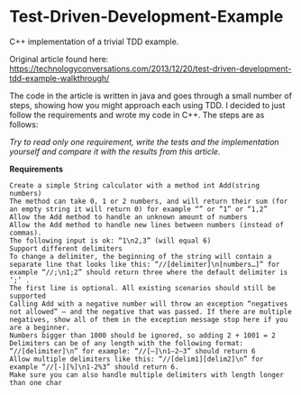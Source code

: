 # Test-Driven-Development-Example
C++ implementation of a trivial TDD example.

Original article found here:
https://technologyconversations.com/2013/12/20/test-driven-development-tdd-example-walkthrough/

The code in the article is written in java and goes through a small number of steps, showing how you might approach each using TDD. I decided to just follow the requirements and wrote my code in C++. The steps are as follows:

*Try to read only one requirement, write the tests and the implementation yourself and compare it with the results from this article.*

**Requirements**

    Create a simple String calculator with a method int Add(string numbers)
    The method can take 0, 1 or 2 numbers, and will return their sum (for an empty string it will return 0) for example “” or “1” or “1,2”
    Allow the Add method to handle an unknown amount of numbers
    Allow the Add method to handle new lines between numbers (instead of commas).
    The following input is ok: “1\n2,3” (will equal 6)
    Support different delimiters
    To change a delimiter, the beginning of the string will contain a separate line that looks like this: “//[delimiter]\n[numbers…]” for example “//;\n1;2” should return three where the default delimiter is ‘;’ .
    The first line is optional. All existing scenarios should still be supported
    Calling Add with a negative number will throw an exception “negatives not allowed” – and the negative that was passed. If there are multiple negatives, show all of them in the exception message stop here if you are a beginner.
    Numbers bigger than 1000 should be ignored, so adding 2 + 1001 = 2
    Delimiters can be of any length with the following format: “//[delimiter]\n” for example: “//[—]\n1—2—3” should return 6
    Allow multiple delimiters like this: “//[delim1][delim2]\n” for example “//[-][%]\n1-2%3” should return 6.
    Make sure you can also handle multiple delimiters with length longer than one char
